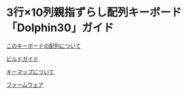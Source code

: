 # 3行×10列親指ずらし配列キーボード「Dolphin30」ガイド
[このキーボードの配列について](layout.md)

[ビルドガイド](build.md)

[キーマップについて](keymap.md)

[ファームウェア](firmware.md)
